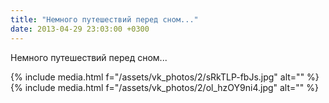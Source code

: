 ```yaml
---
title: "Немного путешествий перед сном..."
date: 2013-04-29 23:03:00 +0300
---
```


Немного путешествий перед сном...


{% include media.html f="/assets/vk_photos/2/sRkTLP-fbJs.jpg" alt="" %}
{% include media.html f="/assets/vk_photos/2/ol_hzOY9ni4.jpg" alt="" %}
